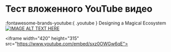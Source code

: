 # Тест вложенного YouTube видео

:fontawesome-brands-youtube:{ .youtube } Designing a Magical Ecosystem
[![IMAGE ALT TEXT HERE](https://www.youtube.com/watch?v=sxz0OWGw6qE/0.jpg)](https://www.youtube.com/watch?v=sxz0OWGw6qE)

<iframe width="420" height="315"  
	src="https://www.youtube.com/embed/sxz0OWGw6qE">  
</iframe>
